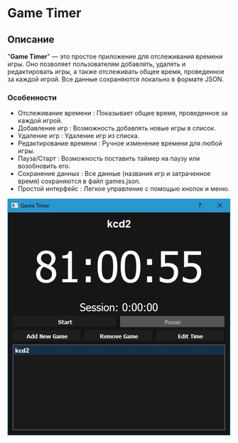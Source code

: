 # **Game Timer**
## Описание
"**Game Timer**" — это простое приложение для отслеживания времени игры. Оно позволяет пользователям добавлять, удалять и редактировать игры, а также отслеживать общее время, проведенное за каждой игрой. Все данные сохраняются локально в формате JSON.  

### Особенности
- Отслеживание времени : Показывает общее время, проведенное за каждой игрой.
- Добавление игр : Возможность добавлять новые игры в список.
- Удаление игр : Удаление игр из списка.
- Редактирование времени : Ручное изменение времени для любой игры.
- Пауза/Старт : Возможность поставить таймер на паузу или возобновить его.
- Сохранение данных : Все данные (названия игр и затраченное время) сохраняются в файл games.json.
- Простой интерфейс : Легкое управление с помощью кнопок и меню.  

![enter image description here](https://github.com/gillenormand/TimerApp/blob/main/readme_files/img1.jpg)
